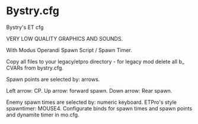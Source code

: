 # Bystry.cfg
Bystry's ET cfg 

VERY LOW QUALITY GRAPHICS AND SOUNDS.

With Modus Operandi Spawn Script / Spawn Timer. 

Copy all files to your legacy/etpro directory - for legacy mod delete all b_ CVARs from bystry.cfg.

Spawn points are selected by: arrows.

Left arrow: CP.
Up arrow: forward spawn.
Down arrow: Rear spawn.

Enemy spawn times are selected by: numeric keyboard.
ETPro's style spawntimer: MOUSE4.
Configurate binds for spawn times and spawn points and dynamite timer in mo.cfg.
